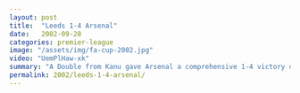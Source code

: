 ```yaml
---
layout: post
title:  "Leeds 1-4 Arsenal"
date:   2002-09-28
categories: premier-league
image: "/assets/img/fa-cup-2002.jpg"
video: "UemPlHaw-xk"
summary: "A Double from Kanu gave Arsenal a comprehensive 1-4 victory over Leeds United."
permalink: 2002/leeds-1-4-arsenal/
---
```

